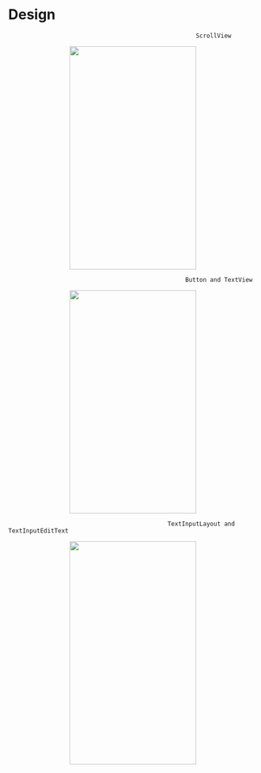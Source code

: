 # Design

                                                         ScrollView

                                                        
<p align="center">
 <img src="https://user-images.githubusercontent.com/97243182/199540079-96fb55fb-37ec-455a-a6c5-f86ce16d7997.jpg" width="256" height="450">
</p>

                                                      Button and TextView

<p align="center">
 <img src="https://user-images.githubusercontent.com/97243182/199538459-16a86d5d-56b1-4a77-9f35-de04c45a9664.jpg" width="256" height="450">
</p>

                                                 TextInputLayout and TextInputEditText

<p align="center">
 <img src="https://user-images.githubusercontent.com/97243182/199541562-3c98e2ff-7213-40a9-8c4a-dfb90881dfbf.jpg" width="256" height="450">
</p>
